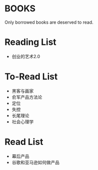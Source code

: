# BOOKS
Only borrowed books are deserved to read.

# Reading List

- 创业的艺术2.0

# To-Read List

- 黑客与画家
- 俞军产品方法论
- 定位
- 失控
- 长尾理论
- 社会心理学

# Read List

- 幕后产品
- 谷歌和亚马逊如何做产品